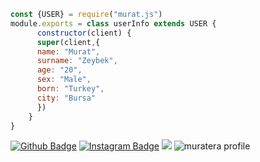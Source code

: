 ```js
const {USER} = require("murat.js")
module.exports = class userInfo extends USER {
      constructor(client) {
      super(client,{
      name: "Murat",
      surname: "Zeybek",
      age: "20",
      sex: "Male",
      born: "Turkey",
      city: "Bursa"
      })
    }
}
```
[![Github Badge](https://img.shields.io/badge/-Github-000?style=quare&labelColor=000&logo=Github&logoColor=white&link=link)](https://github.com/muratera) 
[![Instagram Badge](https://img.shields.io/badge/-Instagram-0b65db?style=flat-quare&labelColor=0b65db&logo=instagram&logoColor=white&link=link)](https://instagram.com/muratzeybekkk)
  <a href="https://discord.com/users/320569678042890242"><img src="https://img.shields.io/badge/Gigant%20-808080.svg?&style=for-the-badge&logo=discord&logoColor=white"></a>
    ![muratera profile](https://komarev.com/ghpvc/?username=muratera&color=4a0000&style=for-the-badge)
